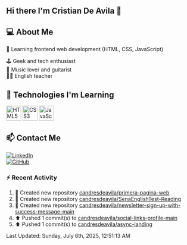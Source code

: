 ## Hi there I'm Cristian De Avila 👋

## 💻 About Me  
🎯 Learning frontend web development (HTML, CSS, JavaScript) 

🕹️ Geek and tech enthusiast   
🎸 Music lover and guitarist  
🧑‍🏫 English teacher  

## 🚀 Technologies I'm Learning  
<p align="left">
  <img src="https://cdn.jsdelivr.net/gh/devicons/devicon/icons/html5/html5-original.svg" alt="HTML5" width="40" height="40"/>
  <img src="https://cdn.jsdelivr.net/gh/devicons/devicon/icons/css3/css3-original.svg" alt="CSS3" width="40" height="40"/>
  <img src="https://cdn.jsdelivr.net/gh/devicons/devicon/icons/javascript/javascript-original.svg" alt="JavaScript" width="40" height="40"/>
</p>

## 📫 Contact Me  
[![LinkedIn](https://img.shields.io/badge/LinkedIn-0077B5?style=for-the-badge&logo=linkedin&logoColor=white)](https://www.linkedin.com/in/cristiandeavilacd/)  
[![GitHub](https://img.shields.io/badge/GitHub-181717?style=for-the-badge&logo=github&logoColor=white)](https://github.com/candresdeavila)  

### :zap: Recent Activity
<!--RECENT_ACTIVITY:start-->
1. 📔 Created new repository [candresdeavila/primera-pagina-web](https://github.com/candresdeavila/primera-pagina-web)<br>
2. 📔 Created new repository [candresdeavila/SenaEnglishTest-Reading](https://github.com/candresdeavila/SenaEnglishTest-Reading)<br>
3. 📔 Created new repository [candresdeavila/newsletter-sign-up-with-success-message-main](https://github.com/candresdeavila/newsletter-sign-up-with-success-message-main)<br>
4. ⬆️ Pushed 1 commit(s) to [candresdeavila/social-links-profile-main](https://github.com/candresdeavila/social-links-profile-main)<br>
5. ⬆️ Pushed 1 commit(s) to [candresdeavila/async-landing](https://github.com/candresdeavila/async-landing)<br>
<!--RECENT_ACTIVITY:end-->
<!--RECENT_ACTIVITY:last_update-->
Last Updated: Sunday, July 6th, 2025, 12:51:13 AM
<!--RECENT_ACTIVITY:last_update_end-->
